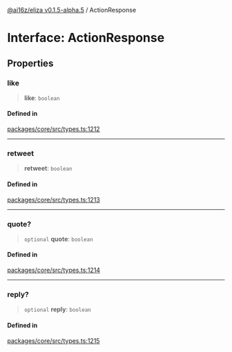 [@ai16z/eliza v0.1.5-alpha.5](../index.md) / ActionResponse

# Interface: ActionResponse

## Properties

### like

> **like**: `boolean`

#### Defined in

[packages/core/src/types.ts:1212](https://github.com/ai16z/eliza/blob/main/packages/core/src/types.ts#L1212)

***

### retweet

> **retweet**: `boolean`

#### Defined in

[packages/core/src/types.ts:1213](https://github.com/ai16z/eliza/blob/main/packages/core/src/types.ts#L1213)

***

### quote?

> `optional` **quote**: `boolean`

#### Defined in

[packages/core/src/types.ts:1214](https://github.com/ai16z/eliza/blob/main/packages/core/src/types.ts#L1214)

***

### reply?

> `optional` **reply**: `boolean`

#### Defined in

[packages/core/src/types.ts:1215](https://github.com/ai16z/eliza/blob/main/packages/core/src/types.ts#L1215)
